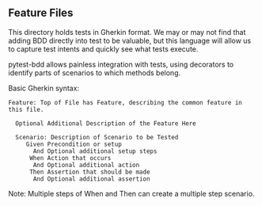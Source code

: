 ## Feature Files

This directory holds tests in Gherkin format.  We may or may not find that adding BDD directly into test to be valuable, but this language will allow us to capture test intents and quickly see what tests execute.
  
pytest-bdd allows painless integration with tests, using decorators to identify parts of scenarios to which methods belong.

Basic Gherkin syntax:

```
Feature: Top of File has Feature, describing the common feature in this file.

  Optional Additional Description of the Feature Here

  Scenario: Description of Scenario to be Tested
     Given Precondition or setup
       And Optional additional setup steps
      When Action that occurs
       And Optional additional action
      Then Assertion that should be made
       And Optional additional assertion
```

Note: Multiple steps of When and Then can create a multiple step scenario.  